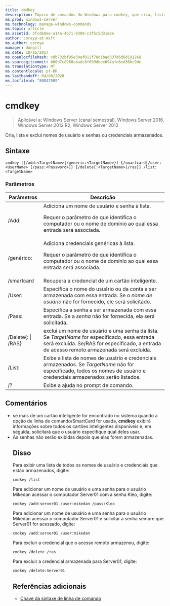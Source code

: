```yaml
---
title: cmdkey
description: Tópico de comandos do Windows para cmdkey, que cria, lista e exclui nomes de usuário e senhas ou credenciais armazenadas.
ms.prod: windows-server
ms.technology: manage-windows-commands
ms.topic: article
ms.assetid: 5fcd68ee-a14a-4b71-9300-c3f5c5d31e8e
author: coreyp-at-msft
ms.author: coreyp
manager: dongill
ms.date: 10/16/2017
ms.openlocfilehash: cdb732bf95e30af012f78d1bad337d6d6d191268
ms.sourcegitcommit: b00d7c8968c4adc8f699dbee694afe6ed36bc9de
ms.translationtype: MT
ms.contentlocale: pt-BR
ms.lasthandoff: 04/08/2020
ms.locfileid: "80847589"
---
```

# <a name="cmdkey"></a>cmdkey

>Aplicável a: Windows Server (canal semestral), Windows Server 2016, Windows Server 2012 R2, Windows Server 2012

Cria, lista e exclui nomes de usuário e senhas ou credenciais armazenados.

## <a name="syntax"></a>Sintaxe
```
cmdkey [{/add:<TargetName>|/generic:<TargetName>}] {/smartcard|/user:<UserName> [/pass:<Password>]} [/delete{:<TargetName>|/ras}] /list:<TargetName>
```
### <a name="parameters"></a>Parâmetros

|             Parâmetros             |                                                                                    Descrição                                                                                     |
|------------------------------------|------------------------------------------------------------------------------------------------------------------------------------------------------------------------------------|
|         /Add:<TargetName>          | Adiciona um nome de usuário e senha à lista.<p>Requer o parâmetro de <TargetName> que identifica o computador ou o nome de domínio ao qual essa entrada será associada. |
|       /genérico:<TargetName>        |   Adiciona credenciais genéricas à lista.<p>Requer o parâmetro de <TargetName> que identifica o computador ou o nome de domínio ao qual essa entrada será associada.    |
|             /smartcard             |                                                                    Recupera a credencial de um cartão inteligente.                                                                     |
|          /User:<UserName>          |                                 Especifica o nome do usuário ou da conta a ser armazenada com essa entrada. Se o *nome de usuário* não for fornecido, ele será solicitado.                                  |
|          /Pass:<Password>          |                                       Especifica a senha a ser armazenada com essa entrada. Se a *senha* não for fornecida, ela será solicitada.                                        |
| /Delete{:<TargetName> &#124; /RAS} |  exclui um nome de usuário e uma senha da lista. Se *TargetName* for especificado, essa entrada será excluída. Se/RAS for especificado, a entrada de acesso remoto armazenada será excluída.   |
|         /List:<TargetName>         |                  Exibe a lista de nomes de usuário e credenciais armazenados. Se *TargetName* não for especificado, todos os nomes de usuário e credenciais armazenados serão listados.                   |
|                 /?                 |                                                                        Exibe a ajuda no prompt de comando.                                                                        |

## <a name="remarks"></a>Comentários
- se mais de um cartão inteligente for encontrado no sistema quando a opção de linha de comando/SmartCard for usada, **cmdkey** exibirá informações sobre todos os cartões inteligentes disponíveis e, em seguida, solicitará que o usuário especifique qual deles usar.
- As senhas não serão exibidas depois que elas forem armazenadas.
  ## <a name="examples"></a><a name=BKMK_examples></a>Disso
  Para exibir uma lista de todos os nomes de usuário e credenciais que estão armazenados, digite:
  ```
  cmdkey /list
  ```
  Para adicionar um nome de usuário e uma senha para o usuário Mikedan acessar o computador Server01 com a senha Kleo, digite:
  ```
  cmdkey /add:server01 /user:mikedan /pass:Kleo
  ```
  Para adicionar um nome de usuário e uma senha para o usuário Mikedan acessar o computador Server01 e solicitar a senha sempre que Server01 for acessado, digite:
  ```
  cmdkey /add:server01 /user:mikedan
  ```
  Para excluir a credencial que o acesso remoto armazenou, digite:
  ```
  cmdkey /delete /ras
  ```
  Para excluir a credencial armazenada para Server01, digite:
  ```
  cmdkey /delete:Server01
  ```
  ## <a name="additional-references"></a>Referências adicionais
  - [Chave da sintaxe de linha de comando](command-line-syntax-key.md)
